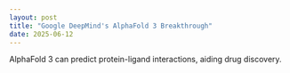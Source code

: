 ```yaml
---
layout: post
title: "Google DeepMind's AlphaFold 3 Breakthrough"
date: 2025-06-12
---
```


AlphaFold 3 can predict protein-ligand interactions, aiding drug discovery.
